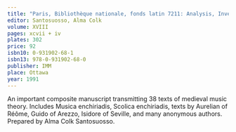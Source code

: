 ```yaml
---
title: "Paris, Bibliothèque nationale, fonds latin 7211: Analysis, Inventory and Text"
editor: Santosuosso, Alma Colk
volume: XVIII
pages: xcvii + iv
plates: 302
price: 92
isbn10: 0-931902-68-1
isbn13: 978-0-931902-68-0
publisher: IMM
place: Ottawa
year: 1991
---
```

An important composite manuscript transmitting 38 texts of medieval music theory. Includes Musica enchiriadis, Scolica enchiriadis, texts by Aurelian of Réôme, Guido of Arezzo, Isidore of Seville, and many anonymous authors. Prepared by Alma Colk Santosuosso.
